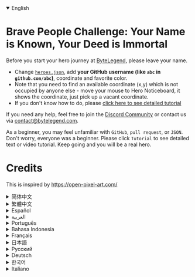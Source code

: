 <details open='true'>
<summary>English</summary>

# Brave People Challenge: Your Name is Known, Your Deed is Immortal

Before you start your hero journey at [ByteLegend](https://bytelegend.com), please leave your name.

- Change [`heroes.json`](https://github.com/ByteLegendQuest/remember-brave-people/blob/main/heroes.json), add **your GitHub username (like `abc` in `github.com/abc`)**, coordinate and favorite color.
- Note that you need to find an available coordinate (x,y) which is not occupied by anyone else - move your mouse to Hero Noticeboard, it shows the coordinate, just pick up a vacant coordinate.
- If you don't know how to do, please [click here to see detailed tutorial](https://github.com/ByteLegendQuest/remember-brave-people/blob/main/docs/en/create-pr-via-web-editor.md)

If you need any help, feel free to join the [Discord Community](https://discord.gg/35RreUUGWt) or contact us via [contact@bytelegend.com](mailto:contact@bytelegend.com).

As a beginner, you may feel unfamiliar with `GitHub`, `pull request`, or `JSON`.
Don't worry, everyone was a beginner. Please click `Tutorial` to see detailed
text or video tutorial. Keep going and you will be a real hero.

# Credits

This is inspired by https://open-pixel-art.com/

</details>

<details>
<summary>简体中文</summary>

# 勇士挑战：你的名字镌刻此处，你的功绩永世长存

在开始[字节传说](https://bytelegend.com)的英雄旅程之前，请留下你的名字。

- 修改[`heroes.json`](https://github.com/ByteLegendQuest/remember-brave-people/blob/main/heroes.json)，在里面添加一行，写上你的**GitHub注册用户名(如`github.com/abc`里面的`abc`)**，坐标和喜欢的颜色。
- 注意，你需要选择一个没有被人占用过的格子(x,y)：将鼠标移动到英雄榜上，你可以在下方看到每个格子的坐标。
- 如果你不知道如何做，请[点击这里查看详细的图文教程](https://github.com/ByteLegendQuest/remember-brave-people/blob/main/docs/zh/create-pr-via-web-editor.md)。

如果你需要任何帮助，欢迎加入官方玩家QQ群（在[首页](https://bytelegend.com)右下角的`联系 & 关于`菜单里可以找到入群方式）或者[Discord社区](https://discord.gg/PvmqK3hF)，或email至[contact@bytelegend.com](mailto:contact@bytelegend.com)。

作为初学者，您可能对`GitHub`, `pull request`, `JSON`这些概念十分陌生。没关系，每个人都曾是初学者。
请点击左侧的`教程`查看详细的文字或视频教程。坚持下去，你会成为真正的英雄。

# 致谢

本项目受 https://open-pixel-art.com/ 启发。

</details>

<details>
<summary>繁體中文</summary>

勇敢的人挑戰：你的名字是已知的，你的行為是不朽的
========================

在您開始您在[ByteLegend](https://bytelegend.com)的英雄之旅之前，請留下您的名字。

-   更改[`heroes.json`](https://github.com/ByteLegendQuest/remember-brave-people/blob/main/heroes.json) ，添加**您的 GitHub 用戶名（如`github.com/abc`中的`abc` ）** ，坐標和喜歡的顏色。
-   請注意，您需要找到一個未被其他人佔用的可用坐標（x，y） - 將鼠標移至英雄佈告欄，它會顯示坐標，只需選擇一個空坐標即可。
-   如果你不知道怎麼做，請[點擊這裡查看詳細教程](https://github.com/ByteLegendQuest/remember-brave-people/blob/main/docs/en/create-pr-via-web-editor.md)

如果您需要任何幫助，請隨時加入[Discord 社區](https://discord.gg/35RreUUGWt)或通過[contact@bytelegend.com](mailto:contact@bytelegend.com)聯繫我們。

作為初學者，您可能對`GitHub` 、 `pull request`或`JSON`感到陌生。別擔心，每個人都是初學者。請點擊`Tutorial`查看詳細的文字或視頻教程。繼續前進，您將成為真正的英雄。

學分
==

這是受到 https://open-pixel-art.com/ 的啟發
</details>

<details>
<summary>Español</summary>

Desafío de personas valientes: tu nombre es conocido, tu acción es inmortal
===========================================================================

Antes de comenzar su viaje de héroe en [ByteLegend](https://bytelegend.com) , deje su nombre.

-   Cambie [`heroes.json`](https://github.com/ByteLegendQuest/remember-brave-people/blob/main/heroes.json) , agregue **su nombre de usuario de GitHub (como `abc` en `github.com/abc` )** , coordine y color favorito.
-   Tenga en cuenta que necesita encontrar una coordenada disponible (x, y) que no esté ocupada por nadie más: mueva el mouse hacia Hero Noticeboard, muestra la coordenada, simplemente elija una coordenada vacante.
-   Si no sabe cómo hacerlo, [haga clic aquí para ver el tutorial detallado.](https://github.com/ByteLegendQuest/remember-brave-people/blob/main/docs/en/create-pr-via-web-editor.md)

Si necesita ayuda, no dude en unirse a la [comunidad de Discord](https://discord.gg/35RreUUGWt) o contáctenos a través de [contact@bytelegend.com](mailto:contact@bytelegend.com) .

Como principiante, es posible que no esté familiarizado con `GitHub` , `pull request` de extracción o `JSON` . No te preocupes, todos eran principiantes. Haga clic en `Tutorial` para ver un texto detallado o un video tutorial. Sigue adelante y serás un verdadero héroe.

Créditos
========

Esto está inspirado en https://open-pixel-art.com/
</details>

<details>
<summary>العربية</summary>

تحدي الأشخاص الشجعان: اسمك معروف ، فعلك خالد
============================================

قبل أن تبدأ رحلتك البطل في [ByteLegend](https://bytelegend.com) ، يرجى ترك اسمك.

-   قم بتغيير [`heroes.json`](https://github.com/ByteLegendQuest/remember-brave-people/blob/main/heroes.json) ، وأضف **اسم مستخدم GitHub الخاص بك (مثل `abc` في `github.com/abc` )** ، وقم بالتنسيق واللون المفضل.
-   لاحظ أنك بحاجة إلى العثور على إحداثيات متاحة (س ، ص) لا يشغلها أي شخص آخر - حرك الماوس إلى لوحة ملاحظات Hero ، فهي تُظهر الإحداثيات ، ما عليك سوى اختيار إحداثيات شاغرة.
-   إذا كنت لا تعرف كيفية القيام بذلك ، فالرجاء [النقر هنا لمشاهدة البرنامج التعليمي المفصل](https://github.com/ByteLegendQuest/remember-brave-people/blob/main/docs/en/create-pr-via-web-editor.md)

إذا كنت بحاجة إلى أي مساعدة ، فلا تتردد في الانضمام إلى [مجتمع Discord](https://discord.gg/35RreUUGWt) أو الاتصال بنا عبر [contact@bytelegend.com](mailto:contact@bytelegend.com) .

كمبتدئ ، قد تشعر بأنك غير معتاد على `GitHub` أو `pull request` أو `JSON` . لا تقلق ، كان الجميع مبتدئين. الرجاء النقر فوق `Tutorial` لمشاهدة نص مفصل أو فيديو تعليمي. استمر وستكون بطلا حقيقيا.

الاعتمادات
==========

هذا مستوحى من https://open-pixel-art.com/
</details>

<details>
<summary>Português</summary>

Brave People Challenge: Seu nome é conhecido, sua ação é imortal
================================================================

Antes de iniciar sua jornada de herói no [ByteLegend](https://bytelegend.com) , por favor, deixe seu nome.

-   Altere [`heroes.json`](https://github.com/ByteLegendQuest/remember-brave-people/blob/main/heroes.json) , adicione **seu nome de usuário do GitHub (como `abc` em `github.com/abc` )** , coordenada e cor favorita.
-   Observe que você precisa encontrar uma coordenada disponível (x,y) que não esteja ocupada por mais ninguém - mova o mouse para o Hero Noticeboard, ele mostra a coordenada, apenas pegue uma coordenada vaga.
-   Se você não sabe como fazer, por favor [clique aqui para ver o tutorial detalhado](https://github.com/ByteLegendQuest/remember-brave-people/blob/main/docs/en/create-pr-via-web-editor.md)

Se precisar de ajuda, sinta-se à vontade para se juntar à [Comunidade Discord](https://discord.gg/35RreUUGWt) ou entre em contato conosco via [contact@bytelegend.com](mailto:contact@bytelegend.com) .

Como iniciante, você pode não estar familiarizado com `GitHub` , `pull request` ou `JSON` . Não se preocupe, todo mundo era um iniciante. Clique em `Tutorial` para ver o texto detalhado ou o tutorial em vídeo. Continue e você será um verdadeiro herói.

Créditos
========

Isso é inspirado em https://open-pixel-art.com/
</details>

<details>
<summary>Bahasa Indonesia</summary>

Tantangan Orang Berani: Nama Anda Dikenal, Perbuatan Anda Abadi
===============================================================

Sebelum Anda memulai perjalanan pahlawan Anda di [ByteLegend](https://bytelegend.com) , silakan tinggalkan nama Anda.

-   Ubah [`heroes.json`](https://github.com/ByteLegendQuest/remember-brave-people/blob/main/heroes.json) , tambahkan **nama pengguna GitHub Anda (seperti `abc` di `github.com/abc` )** , koordinat dan warna favorit.
-   Perhatikan bahwa Anda perlu menemukan koordinat yang tersedia (x,y) yang tidak ditempati oleh orang lain - gerakkan mouse Anda ke Papan Pengumuman Pahlawan, itu menunjukkan koordinat, cukup ambil koordinat yang kosong.
-   Jika Anda tidak tahu bagaimana melakukannya, silakan [klik di sini untuk melihat tutorial terperinci](https://github.com/ByteLegendQuest/remember-brave-people/blob/main/docs/en/create-pr-via-web-editor.md)

Jika Anda memerlukan bantuan, jangan ragu untuk bergabung dengan [Komunitas Discord](https://discord.gg/35RreUUGWt) atau hubungi kami melalui [contact@bytelegend.com](mailto:contact@bytelegend.com) .

Sebagai pemula, Anda mungkin merasa asing dengan `GitHub` , `pull request` , atau `JSON` . Jangan khawatir, semua orang adalah pemula. Silahkan klik `Tutorial` untuk melihat teks atau video tutorial secara detail. Teruskan dan Anda akan menjadi pahlawan sejati.

kredit
======

Ini terinspirasi oleh https://open-pixel-art.com/
</details>

<details>
<summary>Français</summary>

Brave People Challenge : Votre nom est connu, votre acte est immortel
=====================================================================

Avant de commencer votre voyage de héros chez [ByteLegend](https://bytelegend.com) , veuillez laisser votre nom.

-   Changez [`heroes.json`](https://github.com/ByteLegendQuest/remember-brave-people/blob/main/heroes.json) , ajoutez **votre nom d'utilisateur GitHub (comme `abc` dans `github.com/abc` )** , coordonnez et couleur préférée.
-   Notez que vous devez trouver une coordonnée disponible (x, y) qui n'est occupée par personne d'autre - déplacez votre souris sur Hero Noticeboard, il affiche la coordonnée, prenez simplement une coordonnée vacante.
-   Si vous ne savez pas comment faire, veuillez [cliquer ici pour voir le tutoriel détaillé](https://github.com/ByteLegendQuest/remember-brave-people/blob/main/docs/en/create-pr-via-web-editor.md)

Si vous avez besoin d'aide, n'hésitez pas à rejoindre la [communauté Discord](https://discord.gg/35RreUUGWt) ou à nous contacter via [contact@bytelegend.com](mailto:contact@bytelegend.com) .

En tant que débutant, vous ne vous sentirez peut-être pas familier avec `GitHub` , `pull request` ou `JSON` . Ne vous inquiétez pas, tout le monde était débutant. Veuillez cliquer sur `Tutorial` pour voir le texte détaillé ou le didacticiel vidéo. Continuez et vous serez un vrai héros.

Crédits
=======

Ceci est inspiré de https://open-pixel-art.com/
</details>

<details>
<summary>日本語</summary>

勇敢な人々の挑戦：あなたの名前は知られています、あなたの行為は不滅です
===================================

[ByteLegend](https://bytelegend.com)でヒーローの旅を始める前に、名前を残してください。

-   [`heroes.json`](https://github.com/ByteLegendQuest/remember-brave-people/blob/main/heroes.json)を変更し**`github.com/abc` GitHubユーザー名（github.com/abcの`abc`など）** 、座標、お気に入りの色を追加します。
-   他の人が使用していない使用可能な座標（x、y）を見つける必要があることに注意してください。マウスをヒーロー掲示板に移動すると、座標が表示され、空の座標を取得するだけです。
-   方法がわからない場合は、 [ここをクリックして詳細なチュートリアルを参照してください](https://github.com/ByteLegendQuest/remember-brave-people/blob/main/docs/en/create-pr-via-web-editor.md)

ヘルプが必要な場合は、 [Discordコミュニティ](https://discord.gg/35RreUUGWt)に参加するか、contact [@bytelegend.com](mailto:contact@bytelegend.com)からお問い合わせください。

初心者の方は、 `GitHub` 、 `pull request` 、または`JSON`に慣れていないように感じるかもしれません。心配しないでください、誰もが初心者でした。詳細なテキストまたはビデオチュートリアルを表示するには、\[ `Tutorial` \]をクリックしてください。続ければ、あなたは本当のヒーローになります。

クレジット
=====

これはhttps://open-pixel-art.com/に触発されています
</details>

<details>
<summary>Русский</summary>

Вызов смелых людей: Ваше имя известно, ваш поступок бессмертен
==============================================================

Прежде чем начать свое героическое путешествие в [ByteLegend](https://bytelegend.com) , пожалуйста, оставьте свое имя.

-   Измените [`heroes.json`](https://github.com/ByteLegendQuest/remember-brave-people/blob/main/heroes.json) , добавьте **свое имя пользователя GitHub (например, `abc` в `github.com/abc` )** , координаты и любимый цвет.
-   Обратите внимание, что вам нужно найти доступную координату (x, y), которая никем не занята - наведите указатель мыши на доску объявлений героев, она показывает координату, просто выберите свободную координату.
-   Если вы не знаете, как это сделать, [нажмите здесь, чтобы просмотреть подробное руководство.](https://github.com/ByteLegendQuest/remember-brave-people/blob/main/docs/en/create-pr-via-web-editor.md)

Если вам нужна помощь, присоединяйтесь к [сообществу Discord](https://discord.gg/35RreUUGWt) или свяжитесь с нами по [адресу contact@bytelegend.com](mailto:contact@bytelegend.com) .

Как новичок, вы можете чувствовать себя незнакомым с `GitHub` , `pull request` или `JSON` . Не волнуйтесь, все были новичками. Нажмите `Tutorial` , чтобы просмотреть подробный текстовый или видеоурок. Продолжайте в том же духе, и вы станете настоящим героем.

Кредиты
=======

Это вдохновлено https://open-pixel-art.com/
</details>

<details>
<summary>Deutsch</summary>

Brave People Challenge: Dein Name ist bekannt, deine Tat ist unsterblich
========================================================================

Bevor Sie Ihre Heldenreise bei [ByteLegend beginnen](https://bytelegend.com) , hinterlassen Sie bitte Ihren Namen.

-   Ändern [`heroes.json`](https://github.com/ByteLegendQuest/remember-brave-people/blob/main/heroes.json) , fügen **Sie Ihren GitHub-Benutzernamen (wie `abc` in `github.com/abc` )** , Koordinate und Lieblingsfarbe hinzu.
-   Beachten Sie, dass Sie eine verfügbare Koordinate (x,y) finden müssen, die von niemand anderem besetzt ist – bewegen Sie Ihre Maus auf das Hero Noticeboard, es zeigt die Koordinate, nehmen Sie einfach eine freie Koordinate auf.
-   Wenn Sie nicht wissen, wie das geht, [klicken Sie bitte hier, um ein detailliertes Tutorial zu sehen](https://github.com/ByteLegendQuest/remember-brave-people/blob/main/docs/en/create-pr-via-web-editor.md)

Wenn Sie Hilfe benötigen, können Sie sich gerne der [Discord Community](https://discord.gg/35RreUUGWt) anschließen oder uns über [contact@bytelegend.com kontaktieren](mailto:contact@bytelegend.com) .

Als Anfänger fühlen Sie sich möglicherweise mit `GitHub` , `pull request` oder `JSON` nicht vertraut. Keine Sorge, alle waren Anfänger. Bitte klicken Sie auf `Tutorial` , um einen ausführlichen Text oder ein Video-Tutorial anzuzeigen. Machen Sie weiter und Sie werden ein echter Held sein.

Kredite
=======

Dies ist inspiriert von https://open-pixel-art.com/
</details>

<details>
<summary>한국어</summary>

용감한 사람들 챌린지: 당신의 이름은 알려져 있고, 당신의 행위는 영원합니다
==========================================

[ByteLegend](https://bytelegend.com) 에서 영웅의 여정을 시작하기 전에 이름을 남겨주세요.

-   [`heroes.json`](https://github.com/ByteLegendQuest/remember-brave-people/blob/main/heroes.json) 을 변경하고 **GitHub 사용자 이름(예: `github.com/abc` 의 `abc` )** , 좌표 및 좋아하는 색상을 추가합니다.
-   다른 사람이 차지하지 않은 사용 가능한 좌표(x,y)를 찾아야 합니다. 마우스를 영웅 게시판으로 이동하면 좌표가 표시되고 빈 좌표를 선택하기만 하면 됩니다.
-   방법을 모르면 [여기를 클릭하여 자세한 자습서를 참조하십시오.](https://github.com/ByteLegendQuest/remember-brave-people/blob/main/docs/en/create-pr-via-web-editor.md)

도움이 필요하면 언제든지 [Discord 커뮤니티](https://discord.gg/35RreUUGWt) 에 가입하거나 [contact@bytelegend.com](mailto:contact@bytelegend.com) 을 통해 문의하세요.

초보자로서 `GitHub` , `pull request` 또는 `JSON` 에 익숙하지 않을 수 있습니다. 걱정 마세요, 모두가 초보자였습니다. 자세한 텍스트 또는 비디오 자습서를 보려면 `Tutorial` 를 클릭하십시오. 계속하면 진정한 영웅이 될 것입니다.

크레딧
===

이것은 https://open-pixel-art.com/에서 영감을 받았습니다.
</details>

<details>
<summary>Italiano</summary>

Sfida delle persone coraggiose: il tuo nome è noto, la tua azione è immortale
=============================================================================

Prima di iniziare il tuo viaggio da eroe su [ByteLegend](https://bytelegend.com) , lascia il tuo nome.

-   Cambia [`heroes.json`](https://github.com/ByteLegendQuest/remember-brave-people/blob/main/heroes.json) , aggiungi **il tuo nome utente GitHub (come `abc` in `github.com/abc` )** , coordina e colore preferito.
-   Nota che devi trovare una coordinata disponibile (x,y) che non sia occupata da nessun altro: sposta il mouse su Hero Noticeboard, mostra la coordinata, prendi solo una coordinata libera.
-   Se non sai come fare, [clicca qui per vedere il tutorial dettagliato](https://github.com/ByteLegendQuest/remember-brave-people/blob/main/docs/en/create-pr-via-web-editor.md)

Se hai bisogno di aiuto, non esitare a unirti alla [community di Discord](https://discord.gg/35RreUUGWt) o contattaci tramite [contact@bytelegend.com](mailto:contact@bytelegend.com) .

Come principiante, potresti non avere familiarità con `GitHub` , `pull request` o `JSON` . Non preoccuparti, tutti erano principianti. Fare clic su `Tutorial` per visualizzare un tutorial dettagliato di testo o video. Continua così e sarai un vero eroe.

Crediti
=======

Questo è ispirato da https://open-pixel-art.com/
</details>
